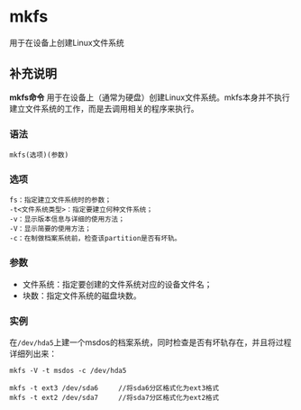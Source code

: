 mkfs
===

用于在设备上创建Linux文件系统

## 补充说明

**mkfs命令** 用于在设备上（通常为硬盘）创建Linux文件系统。mkfs本身并不执行建立文件系统的工作，而是去调用相关的程序来执行。

### 语法  

```
mkfs(选项)(参数)
```

### 选项  

```
fs：指定建立文件系统时的参数；
-t<文件系统类型>：指定要建立何种文件系统；
-v：显示版本信息与详细的使用方法；
-V：显示简要的使用方法；
-c：在制做档案系统前，检查该partition是否有坏轨。
```

### 参数  

*   文件系统：指定要创建的文件系统对应的设备文件名；
*   块数：指定文件系统的磁盘块数。

### 实例  

在`/dev/hda5`上建一个msdos的档案系统，同时检查是否有坏轨存在，并且将过程详细列出来：

```
mkfs -V -t msdos -c /dev/hda5

mkfs -t ext3 /dev/sda6     //将sda6分区格式化为ext3格式
mkfs -t ext2 /dev/sda7     //将sda7分区格式化为ext2格式
```


<!-- Linux命令行搜索引擎：https://jaywcjlove.github.io/linux-command/ -->